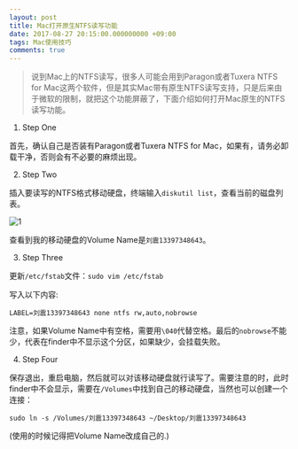 ```yaml
---
layout: post
title: Mac打开原生NTFS读写功能
date: 2017-08-27 20:15:00.000000000 +09:00
tags: Mac使用技巧
comments: true
---
```




> 说到Mac上的NTFS读写，很多人可能会用到Paragon或者Tuxera NTFS for Mac这两个软件，但是其实Mac带有原生NTFS读写支持，只是后来由于微软的限制，就把这个功能屏蔽了，下面介绍如何打开Mac原生的NTFS读写功能。

1. Step One

首先，确认自己是否装有Paragon或者Tuxera NTFS for Mac，如果有，请务必卸载干净，否则会有不必要的麻烦出现。

2. Step Two

插入要读写的NTFS格式移动硬盘，终端输入`diskutil list`，查看当前的磁盘列表。

![1](https://github.com/Pea-Shooter/Pea-Shooter.github.io/raw/master/images/blog/2017-08-27/1.png)

查看到我的移动硬盘的Volume Name是`刘震13397348643`。

3. Step Three

更新`/etc/fstab`文件：`sudo vim /etc/fstab`

写入以下内容:

```shell
LABEL=刘震13397348643 none ntfs rw,auto,nobrowse
```

注意，如果Volume Name中有空格，需要用`\040`代替空格。最后的`nobrowse`不能少，代表在finder中不显示这个分区，如果缺少，会挂载失败。

4. Step Four

保存退出，重启电脑，然后就可以对该移动硬盘就行读写了。需要注意的时，此时finder中不会显示，需要在`/Volumes`中找到自己的移动硬盘，当然也可以创建一个连接：

```shell
sudo ln -s /Volumes/刘震13397348643 ~/Desktop/刘震13397348643
```

(使用的时候记得把Volume Name改成自己的.)